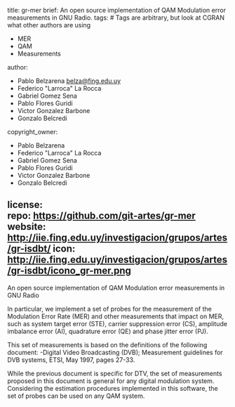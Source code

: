 title: gr-mer
brief: An open source implementation of QAM Modulation error measurements in GNU Radio. 
tags: # Tags are arbitrary, but look at CGRAN what other authors are using
  - MER
  - QAM
  - Measurements

author: 
  - Pablo Belzarena <belza@fing.edu.uy>
  - Federico "Larroca" La Rocca 
  - Gabriel Gomez Sena 
  - Pablo Flores Guridi 
  - Victor Gonzalez Barbone
  - Gonzalo Belcredi

copyright_owner: 
  - Pablo Belzarena 
  - Federico "Larroca" La Rocca  
  - Gabriel Gomez Sena 
  - Pablo Flores Guridi 
  - Victor Gonzalez Barbone
  - Gonzalo Belcredi

license:  
repo: https://github.com/git-artes/gr-mer 
website: http://iie.fing.edu.uy/investigacion/grupos/artes/gr-isdbt/ 
icon: http://iie.fing.edu.uy/investigacion/grupos/artes/gr-isdbt/icono_gr-mer.png  
--- 
An open source implementation of QAM Modulation error measurements in GNU Radio

In particular, we implement a set of probes for the measurement of the Modulation Error Rate (MER) and other measurements that impact on MER, such as system target error (STE), carrier suppression error (CS), amplitude imbalance error (AI), quadrature error (QE) and phase jitter error (PJ).

This set of measurements is based on the definitions of the following document:
-Digital Video Broadcasting (DVB); Measurement guidelines for DVB systems, ETSI, May 1997, pages 27-33.

While the previous document is specific for DTV, the set of measurements proposed in this document is general for any digital modulation system. Considering the estimation procedures implemented in this software, the set of probes can be used on any QAM system.


